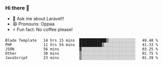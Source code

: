 ### Hi there 👋

<!--
**reubenwedson/reubenwedson** is a ✨ _special_ ✨ repository because its `README.md` (this file) appears on your GitHub profile.
Here are some ideas to get you started:
- 📫 How to reach me: 
- 🔭 I’m currently working on awesome talent app
- 🌱 I’m currently learning extreme Vue js technical stuffs
- 👯 I’m looking to collaborate on start ups challenges
- 🤔 I’m looking for help with time
-->
- 💬 Ask me about Laravel!!
- 😄 Pronouns: Oppaa
- ⚡ Fun fact: No coffee please!

<!--START_SECTION:waka-->
```text
Blade Template   14 hrs 15 mins  ████████████▒░░░░░░░░░░░░   49.48 % 
PHP              11 hrs 54 mins  ██████████▒░░░░░░░░░░░░░░   41.33 % 
JSON             56 mins         ▓░░░░░░░░░░░░░░░░░░░░░░░░   03.25 % 
Other            30 mins         ▒░░░░░░░░░░░░░░░░░░░░░░░░   01.75 % 
JavaScript       23 mins         ▒░░░░░░░░░░░░░░░░░░░░░░░░   01.39 % 
```
<!--END_SECTION:waka-->
